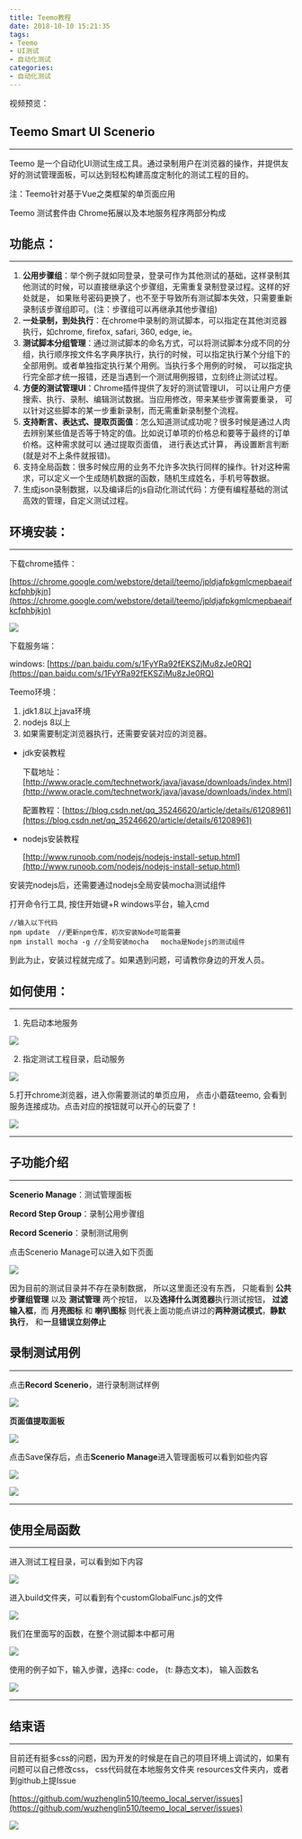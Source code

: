 ```yaml
---
title: Teemo教程
date: 2018-10-10 15:21:35
tags:
- Teemo
- UI测试
- 自动化测试
categories:
- 自动化测试
---
```



视频预览：

## Teemo Smart UI Scenerio

---

Teemo 是一个自动化UI测试生成工具。通过录制用户在浏览器的操作，并提供友好的测试管理面板，可以达到轻松构建高度定制化的测试工程的目的。

注：Teemo针对基于Vue之类框架的单页面应用

Teemo 测试套件由 Chrome拓展以及本地服务程序两部分构成

## 功能点：

---

1. **公用步骤组**：举个例子就如同登录，登录可作为其他测试的基础，这样录制其他测试的时候，可以直接继承这个步骤组，无需重复录制登录过程。这样的好处就是， 如果账号密码更换了，也不至于导致所有测试脚本失效，只需要重新录制该步骤组即可。(注：步骤组可以再继承其他步骤组)
2. **一处录制，到处执行**：在chrome中录制的测试脚本，可以指定在其他浏览器执行，如chrome, firefox, safari, 360, edge, ie。
3. **测试脚本分组管理**：通过测试脚本的命名方式，可以将测试脚本分成不同的分组，执行顺序按文件名字典序执行，执行的时候，可以指定执行某个分组下的全部用例。或者单独指定执行某个用例。当执行多个用例的时候， 可以指定执行完全部才统一报错，还是当遇到一个测试用例报错，立刻终止测试过程。
4. **方便的测试管理UI**：Chrome插件提供了友好的测试管理UI， 可以让用户方便搜索、执行、录制、编辑测试数据。当应用修改，带来某些步骤需要重录， 可以针对这些脚本的某一步重新录制，而无需重新录制整个流程。
5. **支持断言、表达式、提取页面值**：怎么知道测试成功呢？很多时候是通过人肉去辨别某些值是否等于特定的值。比如说订单项的价格总和要等于最终的订单价格。这种需求就可以 通过提取页面值， 进行表达式计算， 再设置断言判断(就是对不上条件就报错)。
6. 支持全局函数：很多时候应用的业务不允许多次执行同样的操作。针对这种需求，可以定义一个生成随机数据的函数，随机生成姓名，手机号等数据。
7. 生成json录制数据，以及编译后的js自动化测试代码：方便有编程基础的测试高效的管理，自定义测试过程。

## 环境安装：

---

下载chrome插件：

[https://chrome.google.com/webstore/detail/teemo/jpldjafpkgmlcmepbaeaifkcfphbjkjn](https://chrome.google.com/webstore/detail/teemo/jpldjafpkgmlcmepbaeaifkcfphbjkjn)

![](https://www.wuzhenglin.com/uploads/post/Untitled-c5b46460-63c4-4cb9-9a0f-b6ac509f27c8.png)

下载服务端：

windows: [https://pan.baidu.com/s/1FyYRa92fEKSZjMu8zJe0RQ](https://pan.baidu.com/s/1FyYRa92fEKSZjMu8zJe0RQ)

Teemo环境：

1. jdk1.8以上java环境
2. nodejs 8以上
3. 如果需要制定浏览器执行，还需要安装对应的浏览器。

- jdk安装教程

    下载地址：[http://www.oracle.com/technetwork/java/javase/downloads/index.html](http://www.oracle.com/technetwork/java/javase/downloads/index.html)

    配置教程：[https://blog.csdn.net/qq_35246620/article/details/61208961](https://blog.csdn.net/qq_35246620/article/details/61208961)

- nodejs安装教程

    [http://www.runoob.com/nodejs/nodejs-install-setup.html](http://www.runoob.com/nodejs/nodejs-install-setup.html)

安装完nodejs后，还需要通过nodejs全局安装mocha测试组件

打开命令行工具,  按住开始键+R windows平台，输入cmd

    //输入以下代码
    npm update  //更新npm仓库，初次安装Node可能需要
    npm install mocha -g //全局安装mocha   mocha是Nodejs的测试组件
    

到此为止，安装过程就完成了。如果遇到问题，可请教你身边的开发人员。

## 如何使用：

---

1. 先启动本地服务

![](https://www.wuzhenglin.com/uploads/post/Untitled-cc72da24-19c6-4717-87c4-efb5d903f83d.png)

 2. 指定测试工程目录，启动服务

![](https://www.wuzhenglin.com/uploads/post/Untitled-618e7221-66eb-456f-8f72-dc8e9d2ea02e.png)

5.打开chrome浏览器，进入你需要测试的单页应用， 点击小蘑菇teemo, 会看到服务连接成功。点击对应的按钮就可以开心的玩耍了！

![](https://www.wuzhenglin.com/uploads/post/Untitled-d655ce5e-bdb2-40bd-aa65-0f96edd31969.png)

---

## 子功能介绍

---

**Scenerio Manage**：测试管理面板

**Record Step Group**：录制公用步骤组

**Record Scenerio**：录制测试用例

点击Scenerio Manage可以进入如下页面

![](https://www.wuzhenglin.com/uploads/post/Untitled-90d87deb-c161-4416-9d43-c822f7744b7f.png)

因为目前的测试目录并不存在录制数据， 所以这里面还没有东西， 只能看到 **公共步骤组管理** 以及
 **测试管理** 两个按钮， 以及**选择什么浏览器**执行测试按钮， **过滤输入框**，而 **月亮图标** 和 **喇叭图标**
 则代表上面功能点讲过的**两种测试模式**，**静默执行**， 和**一旦错误立刻停止**

## 录制测试用例

---

点击**Record Scenerio**，进行录制测试样例

![](https://www.wuzhenglin.com/uploads/post/Untitled-ea91f98e-2b2a-44b3-9c14-45fc752ac751.png)

**页面值提取面板**

![](https://www.wuzhenglin.com/uploads/post/Untitled-f62ca4ae-4690-4ce3-91c3-625afc798102.png)

点击Save保存后，点击**Scenerio Manage**进入管理面板可以看到如些内容

![](https://www.wuzhenglin.com/uploads/post/Untitled-df4a1130-1682-404e-83b8-1737ac6806a7.png)

![](https://www.wuzhenglin.com/uploads/post/Untitled-e189d552-4283-4653-99f9-f53a65b49747.png)

---

## 使用全局函数

---

进入测试工程目录，可以看到如下内容

![](https://www.wuzhenglin.com/uploads/post/Untitled-3e1aac3e-9956-46e1-bd49-9ea47f4092c4.png)

进入build文件夹，可以看到有个customGlobalFunc.js的文件

![](https://www.wuzhenglin.com/uploads/post/Untitled-44e747cf-90d8-4e25-a80e-a7d4670b2591.png)

我们在里面写的函数，在整个测试脚本中都可用

![](https://www.wuzhenglin.com/uploads/post/Untitled-c46ae255-6383-40b9-b0ed-672640ea3f4f.png)

使用的例子如下，输入步骤，选择c: code， (t: 静态文本)， 输入函数名

![](https://www.wuzhenglin.com/uploads/post/Untitled-78bda8a4-2c7c-4eff-8687-b12ff4a5d5da.png)

---

## 结束语

---

目前还有挺多css的问题，因为开发的时候是在自己的项目环境上调试的，如果有问题可以自己修改css， css代码就在本地服务文件夹 resources文件夹内，或者到github上提Issue

[https://github.com/wuzhenglin510/teemo_local_server/issues](https://github.com/wuzhenglin510/teemo_local_server/issues)

![](https://www.wuzhenglin.com/uploads/post/Untitled-575de0c4-c851-4436-b95f-1f70bad144e8.png)